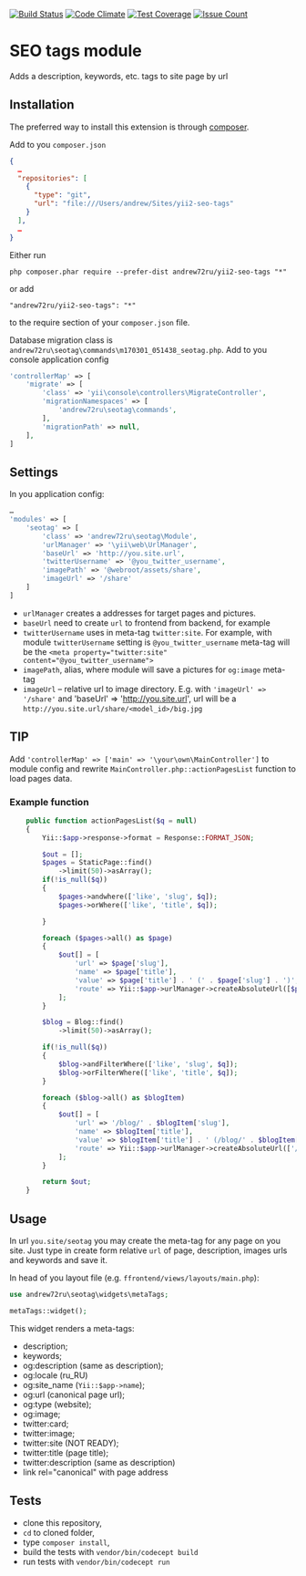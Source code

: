 [![Build Status](https://travis-ci.org/andrew72ru/yii2-seo-tags.svg?branch=master)](https://travis-ci.org/andrew72ru/yii2-seo-tags)
[![Code Climate](https://codeclimate.com/github/andrew72ru/yii2-seo-tags/badges/gpa.svg)](https://codeclimate.com/github/andrew72ru/yii2-seo-tags)
[![Test Coverage](https://codeclimate.com/github/andrew72ru/yii2-seo-tags/badges/coverage.svg)](https://codeclimate.com/github/andrew72ru/yii2-seo-tags/coverage)
[![Issue Count](https://codeclimate.com/github/andrew72ru/yii2-seo-tags/badges/issue_count.svg)](https://codeclimate.com/github/andrew72ru/yii2-seo-tags)

SEO tags module
===============
Adds a description, keywords, etc. tags to site page by url

Installation
------------

The preferred way to install this extension is through [composer](http://getcomposer.org/download/).

Add to you `composer.json`

```json
{
  …
  "repositories": [
    {
      "type": "git",
      "url": "file:///Users/andrew/Sites/yii2-seo-tags"
    }
  ],
  …
}
```

Either run

```
php composer.phar require --prefer-dist andrew72ru/yii2-seo-tags "*"
```

or add

```
"andrew72ru/yii2-seo-tags": "*"
```

to the require section of your `composer.json` file.

Database migration class is `andrew72ru\seotag\commands\m170301_051438_seotag.php`. Add to you console application config

```php
'controllerMap' => [
    'migrate' => [
        'class' => 'yii\console\controllers\MigrateController',
        'migrationNamespaces' => [
            'andrew72ru\seotag\commands',
        ],
        'migrationPath' => null,
    ],
]

```

Settings
--------

In you application config:

```php
…
'modules' => [
    'seotag' => [
        'class' => 'andrew72ru\seotag\Module',
        'urlManager' => '\yii\web\UrlManager',
        'baseUrl' => 'http://you.site.url',
        'twitterUsername' => '@you_twitter_username',
        'imagePath' => '@webroot/assets/share',
        'imageUrl' => '/share'
    ]
]
```

- `urlManager` creates a addresses for target pages and pictures.
- `baseUrl` need to create `url` to frontend from backend, for example
- `twitterUsername` uses in meta-tag `twitter:site`. For example, with module `twitterUsername` setting is `@you_twitter_username` meta-tag will be the `<meta property="twitter:site" content="@you_twitter_username">`
- `imagePath`, alias, where module will save a pictures for `og:image` meta-tag
- `imageUrl` – relative url to image directory. E.g. with `'imageUrl' => '/share'` and 'baseUrl' => 'http://you.site.url', url will be a `http://you.site.url/share/<model_id>/big.jpg`

TIP
---

Add `'controllerMap' => ['main' => '\your\own\MainController']` to module config and rewrite `MainController.php::actionPagesList` function to load pages data.

### Example function

```php
    public function actionPagesList($q = null)
    {
        Yii::$app->response->format = Response::FORMAT_JSON;

        $out = [];
        $pages = StaticPage::find()
            ->limit(50)->asArray();
        if(!is_null($q))
        {
            $pages->andwhere(['like', 'slug', $q]);
            $pages->orWhere(['like', 'title', $q]);

        }

        foreach ($pages->all() as $page)
        {
            $out[] = [
                'url' => $page['slug'],
                'name' => $page['title'],
                'value' => $page['title'] . ' (' . $page['slug'] . ')',
                'route' => Yii::$app->urlManager->createAbsoluteUrl([$page['slug']]),
            ];
        }

        $blog = Blog::find()
            ->limit(50)->asArray();

        if(!is_null($q))
        {
            $blog->andFilterWhere(['like', 'slug', $q]);
            $blog->orFilterWhere(['like', 'title', $q]);
        }

        foreach ($blog->all() as $blogItem)
        {
            $out[] = [
                'url' => '/blog/' . $blogItem['slug'],
                'name' => $blogItem['title'],
                'value' => $blogItem['title'] . ' (/blog/' . $blogItem['slug'] . ')',
                'route' => Yii::$app->urlManager->createAbsoluteUrl(['/blog/' . $blogItem['slug']]),
            ];
        }

        return $out;
    }

```

Usage
-----

In url `you.site/seotag` you may create the meta-tag for any page on you site. Just type in create form relative `url` of page, description, images urls and keywords and save it.

In head of you layout file (e.g. `ffrontend/views/layouts/main.php`):

```php
use andrew72ru\seotag\widgets\metaTags;

metaTags::widget();
```

This widget renders a meta-tags:

* description;
* keywords;
* og:description (same as description);
* og:locale (ru_RU)
* og:site_name (`Yii::$app->name`);
* og:url (canonical page url);
* og:type (website);
* og:image;
* twitter:card;
* twitter:image;
* twitter:site (NOT READY);
* twitter:title (page title);
* twitter:description (same as description)
* link rel="canonical" with page address

Tests
-----

- clone this repository,
- `cd` to cloned folder,
- type `composer install`,
- build the tests with `vendor/bin/codecept build`
- run tests with `vendor/bin/codecept run`
